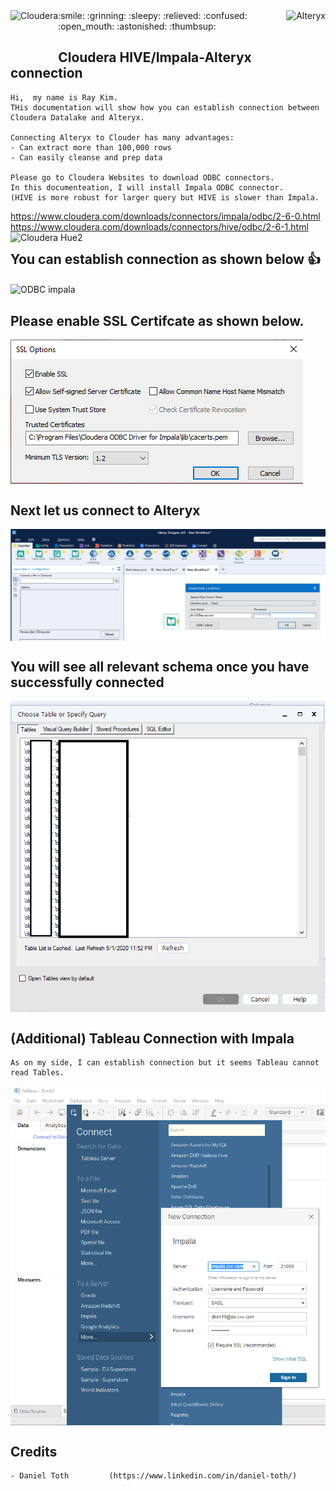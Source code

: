 <img align="left" src="https://user-images.githubusercontent.com/62319355/104537209-7c71b380-5654-11eb-93db-047330b1ae3d.jpg"  height="80" alt="Cloudera">
<img align="right" src="https://user-images.githubusercontent.com/62319355/104537326-b9d64100-5654-11eb-89f3-c0ee9be8b1ec.png"  height="80" alt="Alteryx">
:smile: :grinning: :sleepy: :relieved: :confused: :open_mouth: :astonished: :thumbsup:

## Cloudera HIVE/Impala-Alteryx connection 
```
Hi,  my name is Ray Kim. 
THis documentation will show how you can establish connection between Cloudera Datalake and Alteryx.

Connecting Alteryx to Clouder has many advantages:
- Can extract more than 100,000 rows
- Can easily cleanse and prep data

Please go to Cloudera Websites to download ODBC connectors.
In this documenteation, I will install Impala ODBC connector.
(HIVE is more robust for larger query but HIVE is slower than Impala.

```
https://www.cloudera.com/downloads/connectors/impala/odbc/2-6-0.html
https://www.cloudera.com/downloads/connectors/hive/odbc/2-6-1.html
<img align="left" src="https://user-images.githubusercontent.com/62319355/104536931-f5bcd680-5653-11eb-8366-9c0e460624cd.png" alt="Cloudera Hue2">



## You can establish connection as shown below  :thumbsup:
<img align="center" src="https://user-images.githubusercontent.com/62319355/104537551-22252280-5655-11eb-9ea0-4de6e27e0114.png"   alt="ODBC impala">

## Please enable SSL Certifcate as shown below.
<img align="center" src="https://github.com/rainmankim/cloudera_alteryx/blob/master/images/ODBC_impala_SSL.PNG"   alt="SSL">


## Next let us connect to Alteryx
<img align="center" src="https://github.com/rainmankim/cloudera_alteryx/blob/master/images/alteryx_impala.PNG"   alt="altery impala">

## You will see all relevant schema once you have successfully connected
<img align="center" src="https://github.com/rainmankim/cloudera_alteryx/blob/master/images/alteryx_impala_schema.PNG"   alt="table">

## (Additional) Tableau Connection with Impala
```
As on my side, I can establish connection but it seems Tableau cannot read Tables.
```
<img align="center" src="https://github.com/rainmankim/cloudera_alteryx/blob/master/images/tableau_impala.PNG"   alt="table">





## Credits
```
- Daniel Toth         (https://www.linkedin.com/in/daniel-toth/)
```


